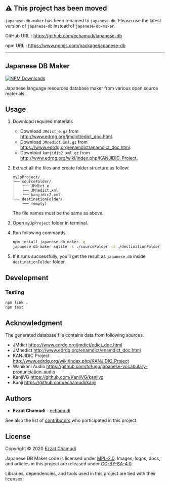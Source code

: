 ## ⚠️ This project has been moved

`japanese-db-maker` has been renamed to `japanese-db`. Please use the latest version of `japanese-db` instead of `japanese-db-maker`.

GitHub URL : https://github.com/echamudi/japanese-db

npm URL : https://www.npmjs.com/package/japanese-db

-----

## Japanese DB Maker

[![NPM Downloads](https://img.shields.io/npm/dm/japanese-db-maker?label=downloads)](https://www.npmjs.com/package/japanese-db-maker)

Japanese language resources database maker from various open source materials.

## Usage
1. Download required materials
    - Download `JMdict_e.gz` from http://www.edrdg.org/jmdict/edict_doc.html.
    - Download `JMnedict.xml.gz` from https://www.edrdg.org/enamdict/enamdict_doc.html.
    - Download `kanjidic2.xml.gz` from http://www.edrdg.org/wiki/index.php/KANJIDIC_Project.

1. Extract all the files and create folder structure as follow:
    ```
    myJpProject/
    ├── sourceFolder/
    │   ├── JMdict_e
    │   ├── JMnedict.xml
    │   └── kanjidic2.xml
    └── destinationFolder/
        └── (empty)
    ```

    The file names must be the same as above.

1. Open `myJpProject` folder in terminal.

1. Run following commands

    ```sh
    npm install japanese-db-maker -g
    japanese-db-maker sqlite -s ./sourceFolder -d ./destinationFolder
    ```

1. If it runs successfully, you'll get the result as `japanese.db` inside `destinationFolder` folder.

## Development

### Testing
```sh
npm link .
npm test
```

## Acknowledgment

The generated database file contains data from following sources.

- JMdict https://www.edrdg.org/jmdict/edict_doc.html
- JMnedict http://www.edrdg.org/enamdict/enamdict_doc.html
- KANJIDIC Project http://www.edrdg.org/wiki/index.php/KANJIDIC_Project
- Wanikani Audio https://github.com/tofugu/japanese-vocabulary-pronunciation-audio
- KanjiVG https://github.com/KanjiVG/kanjivg
- Kanji https://github.com/echamudi/kanji

## Authors

* **Ezzat Chamudi** - [echamudi](https://github.com/echamudi)

See also the list of [contributors](https://github.com/echamudi/japanese-db-maker/graphs/contributors) who participated in this project.

## License

Copyright © 2020 [Ezzat Chamudi](https://github.com/echamudi)

Japanese DB Maker code is licensed under [MPL-2.0](https://www.mozilla.org/en-US/MPL/2.0/). Images, logos, docs, and articles in this project are released under [CC-BY-SA-4.0](https://creativecommons.org/licenses/by-sa/4.0/legalcode).

Libraries, dependencies, and tools used in this project are tied with their licenses.
